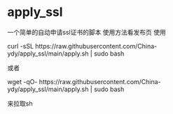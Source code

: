 # apply_ssl
一个简单的自动申请ssl证书的脚本
使用方法看发布页
使用
<p> curl -sSL https://raw.githubusercontent.com/China-ydy/apply_ssl/main/apply.sh | sudo bash </p>
或者
<p>  wget -qO- https://raw.githubusercontent.com/China-ydy/apply_ssl/main/apply.sh | sudo bash </p> 
来拉取sh
